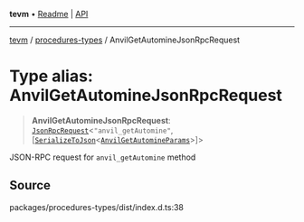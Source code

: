 **tevm** • [Readme](../../README.md) \| [API](../../modules.md)

***

[tevm](../../README.md) / [procedures-types](../README.md) / AnvilGetAutomineJsonRpcRequest

# Type alias: AnvilGetAutomineJsonRpcRequest

> **AnvilGetAutomineJsonRpcRequest**: [`JsonRpcRequest`](../../index/type-aliases/JsonRpcRequest.md)\<`"anvil_getAutomine"`, [[`SerializeToJson`](SerializeToJson.md)\<[`AnvilGetAutomineParams`](../../actions-types/type-aliases/AnvilGetAutomineParams.md)\>]\>

JSON-RPC request for `anvil_getAutomine` method

## Source

packages/procedures-types/dist/index.d.ts:38
